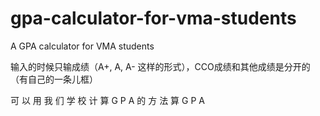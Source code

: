 # gpa-calculator-for-vma-students
A GPA calculator for VMA students

输入的时候只输成绩（A+, A, A- 这样的形式），CCO成绩和其他成绩是分开的（有自己的一条儿框）

可 以 用 我 们 学 校 计 算 G P A 的 方 法 算 G P A
